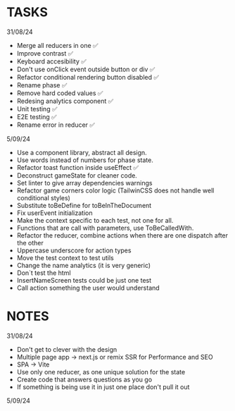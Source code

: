 # TASKS

31/08/24

- Merge all reducers in one ✅
- Improve contrast ✅
- Keyboard accesibility ✅
- Don't use onClick event outside button or div ✅
- Refactor conditional rendering button disabled ✅
- Rename phase ✅
- Remove hard coded values ✅
- Redesing analytics component ✅
- Unit testing ✅
- E2E testing ✅
- Rename error in reducer ✅

5/09/24

- Use a component library, abstract all design.
- Use words instead of numbers for phase state.
- Refactor toast function inside useEffect ✅
- Deconstruct gameState for cleaner code.
- Set linter to give array dependencies warnings
- Refactor game corners color logic (TailwinCSS does not handle well conditional styles)
- Substitute toBeDefine for toBeInTheDocument
- Fix userEvent initialization
- Make the context specific to each test, not one for all.
- Functions that are call with parameters, use ToBeCalledWith.
- Refactor the reducer, combine actions when there are one dispatch after the other
- Uppercase underscore for action types
- Move the test context to test utils
- Change the name analytics (it is very generic)
- Don`t test the html
- InsertNameScreen tests could be just one test
- Call action something the user would understand

# NOTES

31/08/24

- Don't get to clever with the design
- Multiple page app -> next.js or remix SSR for Performance and SEO
- SPA -> Vite
- Use only one reducer, as one unique solution for the state
- Create code that answers questions as you go
- If something is being use it in just one place don't pull it out

5/09/24
